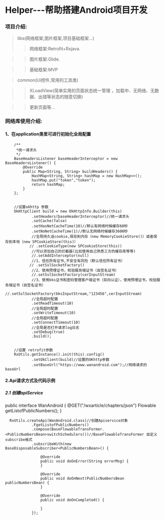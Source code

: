 # Helper---帮助搭建Android项目开发
### 项目介绍:
> libs(网络框架,图片框架,项目基础框架...)
>> 网络框架:Retrofit+Rxjava.

>> 图片框架:Glide.

>> 基础框架:MVP

> common(Ui控件,常用的工具类)

>> XLoadView(简单实用的页面状态统一管理 ，加载中、无网络、无数据、出错等状态的随意切换)

>> 更新页面等...


### 网络库使用介绍:

#### 1、在application类里可进行初始化全局配置

        /**
         *统一请求头
         */
        BaseHeadersListener baseHeaderInterceptor = new BaseHeadersListener() {
            @Override
            public Map<String, String> buildHeaders() {
                HashMap<String, String> hashMap = new HashMap<>();
                hashMap.put("token","token");
                return hashMap;
            }
        };


        //设置okhttp 参数
        OkHttpClient build = new OkHttpInfo.Builder(this)
                .setHeaders(baseHeaderInterceptor)//统一请求头
                .setCache(false)
                .setHasNetCacheTime(10)//默认有网络时候缓存60秒
                .setNoNetCacheTime(1)//默认无网络时候缓存3600秒
                //全局持久话cookie,保存到内存（new MemoryCookieStore()）或者保存到本地（new SPCookieStore(this)）
               // .setCookieType(new SPCookieStore(this))
                //可以添加自己的拦截器(比如使用自己熟悉三方的缓存库等等)
                //.setAddInterceptor(null)
                //1、信任所有证书,不安全有风险（默认信任所有证书）
               // .setSslSocketFactory()
                //2、使用预埋证书，校验服务端证书（自签名证书）
                //.setSslSocketFactory(cerInputStream)
                //3、使用bks证书和密码管理客户端证书（双向认证），使用预埋证书，校验服务端证书（自签名证书）
                //.setSslSocketFactory(bksInputStream,"123456",cerInputStream)
                //全局超时配置
                .setReadTimeout(10)
                //全局超时配置
                .setWriteTimeout(10)
                //全局超时配置
                .setConnectTimeout(10)
                //全局是否打开请求log日志
                .setDebug(true)
                .build();


        //设置 retrofit参数
        RxUtils.getInstance().init(this).config()
                .setOkClient(build)//设置的OKhttp参数
                .setBaseUrl("https://www.wanandroid.com");//网络请求的baseUrl
                
#### 2.Api请求方式及代码示例
##### 2.1 创建apiService



  public interface WanAndroid {
    @GET("/wxarticle/chapters/json")
    Flowable<PublicNumbersBean> getListofPublicNumbers();
}
      
      
      RxUtils.createApi(WanAndroid.class)//创建Apiservice对象
                .FgetListofPublicNumbers()
                .compose(BaseFlowableTransFormer.<PublicNumbersBean>switchSchedulers())//BaseFlowableTransFormer 自定义subscribe格式
                .subscribeWith(new BaseDisposableSubscriber<PublicNumbersBean>() {

                    @Override
                    public void doOnError(String errorMsg) {
                    }

                    @Override
                    public void doOnNext(PublicNumbersBean publicNumbersBean) {
                    }

                    @Override
                    public void doOnCompleted() {

                    }
                });
     
                
